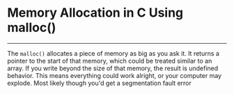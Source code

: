 # Memory Allocation in C Using malloc()
---------------------------------------------------
The ``malloc()`` allocates a piece of memory as big as you ask it. It returns a pointer to the start of that memory, which could be treated similar to an array. If you write beyond the size of that memory, the result is undefined behavior. This means everything could work alright, or your computer may explode. Most likely though you'd get a segmentation fault error
